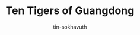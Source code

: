 ---
title: Ten Tigers of Guangdong
categories: ['Chinese']
thumb: 'https://img.youtube.com/vi/D0l39ZTs2DM/maxresdefault.jpg'
pudate: 2024-06-06T01:55:52
videos: 2024-06-06-01-54-50
author: tin-sokhavuth
---